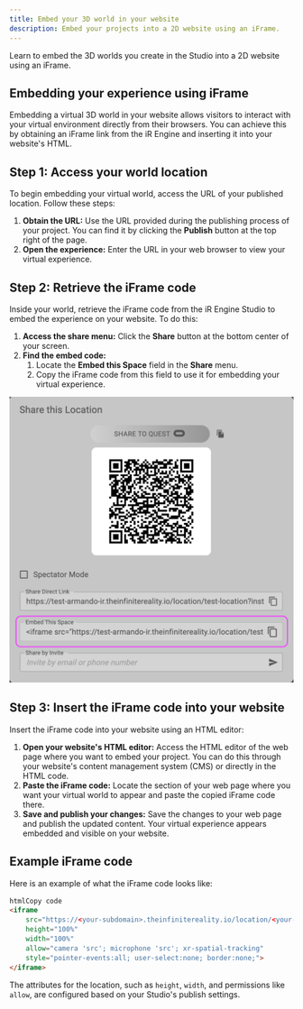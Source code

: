 ```yaml
---
title: Embed your 3D world in your website
description: Embed your projects into a 2D website using an iFrame.
---
```


Learn to embed the 3D worlds you create in the Studio into a 2D website using an iFrame.

## Embedding your experience using iFrame

Embedding a virtual 3D world in your website allows visitors to interact with your virtual environment directly from their browsers. You can achieve this by obtaining an iFrame link from the iR Engine and inserting it into your website's HTML.

## Step 1: Access your world location

To begin embedding your virtual world, access the URL of your published location. Follow these steps:

1. **Obtain the URL:** Use the URL provided during the publishing process of your project. You can find it by clicking the **Publish** button at the top right of the page.
2. **Open the experience:** Enter the URL in your web browser to view your virtual experience.

## Step 2: Retrieve the iFrame code

Inside your world, retrieve the iFrame code from the iR Engine Studio to embed the experience on your website. To do this:

1. **Access the share menu:** Click the **Share** button at the bottom center of your screen.
2. **Find the embed code:**
   1. Locate the **Embed this Space** field in the **Share** menu.
   2. Copy the iFrame code from this field to use it for embedding your virtual experience.

![Share menu options](../../../assets/images/publishing/publish-your-projects/share-menu-embed-option.png)

## Step 3: Insert the iFrame code into your website

Insert the iFrame code into your website using an HTML editor:

1. **Open your website's HTML editor:** Access the HTML editor of the web page where you want to embed your project. You can do this through your website's content management system (CMS) or directly in the HTML code.
2. **Paste the iFrame code:** Locate the section of your web page where you want your virtual world to appear and paste the copied iFrame code there.
3. **Save and publish your changes:** Save the changes to your web page and publish the updated content. Your virtual experience appears embedded and visible on your website.

## Example iFrame code

Here is an example of what the iFrame code looks like:

```html
htmlCopy code
<iframe
    src="https://<your-subdomain>.theinfinitereality.io/location/<your-location>?instanceId=<your-instance-id>"
    height="100%"
    width="100%"
    allow="camera 'src'; microphone 'src'; xr-spatial-tracking"
    style="pointer-events:all; user-select:none; border:none;">
</iframe>

```

The attributes for the location, such as `height`, `width`, and permissions like `allow`, are configured based on your Studio's publish settings.
